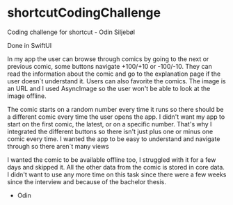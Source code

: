 # shortcutCodingChallenge
Coding challenge for shortcut - Odin Siljebøl

Done in SwiftUI

In my app the user can browse through comics by going to the next or previous comic, some buttons navigate +100/+10 or -100/-10. They can read the information about the comic and go to the explanation page if the user doesn´t understand it. Users can also favorite the comics. The image is an URL and I used AsyncImage so the user won't be able to look at the image offline.

The comic starts on a random number every time it runs so there should be a different comic every time the user opens the app. I didn't want my app to start on the first comic, the latest, or on a specific number. That's why I integrated the different buttons so there isn't just plus one or minus one comic every time. I wanted the app to be easy to understand and navigate through so there aren´t many views

I wanted the comic to be available offline too, I struggled with it for a few days and skipped it. All the other data from the comic is stored in core data. I didn't want to use any more time on this task since there were a few weeks since the interview and because of the bachelor thesis. 

- Odin


